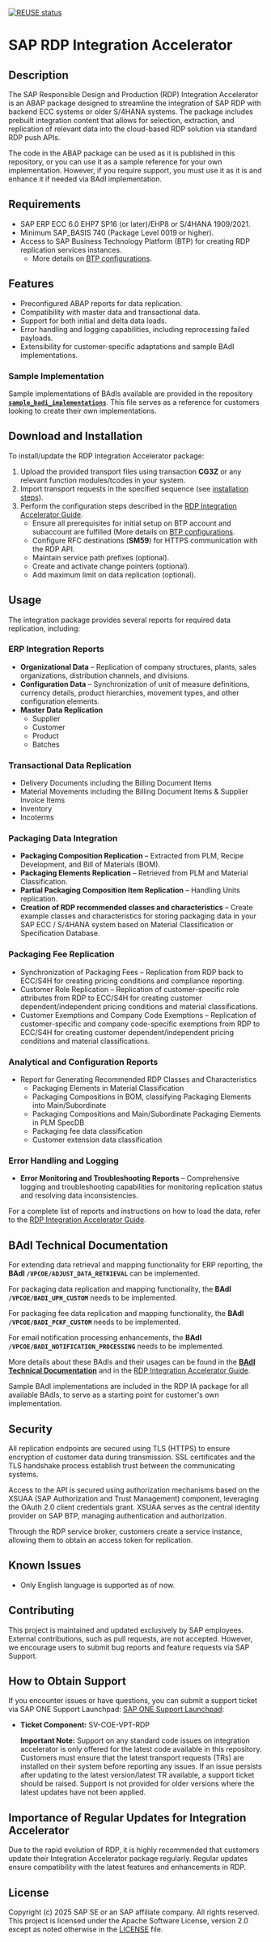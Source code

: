 [![REUSE status](https://api.reuse.software/badge/github.com/SAP-samples/sap-rdp-integration-accelerator)](https://api.reuse.software/info/github.com/SAP-samples/sap-rdp-integration-accelerator)


# SAP RDP Integration Accelerator

## Description

The SAP Responsible Design and Production (RDP) Integration Accelerator is an ABAP package designed to streamline the integration of SAP RDP with backend ECC systems or older S/4HANA systems. The package includes prebuilt integration content that allows for selection, extraction, and replication of relevant data into the cloud-based RDP solution via standard RDP push APIs.

The code in the ABAP package can be used as it is published in this repository, or you can use it as a sample reference for your own implementation. However, if you require support, you must use it as it is and enhance it if needed via BAdI implementation.

## Requirements

- SAP ERP ECC 6.0 EHP7 SP16 (or later)/EHP8 or S/4HANA 1909/2021.
- Minimum SAP\_BASIS 740 (Package Level 0019 or higher).
- Access to SAP Business Technology Platform (BTP) for creating RDP replication services instances.
  - More details on [BTP configurations](https://help.sap.com/docs/sap-responsible-design-and-production/user-guide-sap-rdp/initial-setup).

## Features

- Preconfigured ABAP reports for data replication.
- Compatibility with master data and transactional data.
- Support for both initial and delta data loads.
- Error handling and logging capabilities, including reprocessing failed payloads.
- Extensibility for customer-specific adaptations and sample BAdI implementations.

### **Sample Implementation**
Sample implementations of BAdIs available are provided in the repository **[`sample_badi_implementations`](rdp-integration-enhancements-samples/)**. This file serves as a reference for customers looking to create their own implementations.

## Download and Installation

To install/update the RDP Integration Accelerator package:

1. Upload the provided transport files using transaction **CG3Z** or any relevant function modules/tcodes in your system.
2. Import transport requests in the specified sequence (see [installation steps](rdp-abap-technical-objects/readme.md)).
3. Perform the configuration steps described in the [RDP Integration Accelerator Guide](Documentation/SAP_VP_RDP_Integration%20Accelerator_ConfigGuide_v6_0.7.pdf).
   - Ensure all prerequisites for initial setup on BTP account and subaccount are fulfilled (More details on [BTP configurations](https://help.sap.com/docs/sap-responsible-design-and-production/user-guide-sap-rdp/initial-setup).
   - Configure RFC destinations (**SM59**) for HTTPS communication with the RDP API.
   - Maintain service path prefixes (optional).
   - Create and activate change pointers (optional).
   - Add maximum limit on data replication (optional).

## Usage

The integration package provides several reports for required data replication, including:


### **ERP Integration Reports**

- **Organizational Data** – Replication of company structures, plants, sales organizations, distribution channels, and divisions.
- **Configuration Data** – Synchronization of unit of measure definitions, currency details, product hierarchies, movement types, and other configuration elements.
- **Master Data Replication**
  - Supplier
  - Customer
  - Product
  - Batches

### **Transactional Data Replication**

- Delivery Documents including the Billing Document Items
- Material Movements including the Billing Document Items & Supplier Invoice Items
- Inventory
- Incoterms

### **Packaging Data Integration**

- **Packaging Composition Replication** – Extracted from PLM, Recipe Development, and Bill of Materials (BOM).
- **Packaging Elements Replication** – Retrieved from PLM and Material Classification.
- **Partial Packaging Composition Item Replication** – Handling Units replication.
- **Creation of RDP recommended classes and characteristics** – Create example classes and characteristics for storing packaging data in your SAP ECC / S/4HANA system based on Material Classification or Specification Database.

### **Packaging Fee Replication**

- Synchronization of Packaging Fees – Replication from RDP back to ECC/S4H for creating pricing conditions and compliance reporting.
- Customer Role Replication – Replication of customer-specific role attributes from RDP to ECC/S4H for creating customer dependent/independent pricing conditions and material classifications.
- Customer Exemptions and Company Code Exemptions – Replication of customer-specific and company code-specific exemptions from RDP to ECC/S4H for creating customer dependent/independent pricing conditions and material classifications.

### **Analytical and Configuration Reports**

- Report for Generating Recommended RDP Classes and Characteristics
  - Packaging Elements in Material Classification
  - Packaging Compositions in BOM, classifying Packaging Elements into Main/Subordinate
  - Packaging Compositions and Main/Subordinate Packaging Elements in PLM SpecDB
  - Packaging fee data classification
  - Customer extension data classification

### **Error Handling and Logging**

- **Error Monitoring and Troubleshooting Reports** – Comprehensive logging and troubleshooting capabilities for monitoring replication status and resolving data inconsistencies.


For a complete list of reports and instructions on how to load the data, refer to the [RDP Integration Accelerator Guide](Documentation/SAP_VP_RDP_Integration%20Accelerator_ConfigGuide_v6_0.6.pdf).

## BAdI Technical Documentation

For extending data retrieval and mapping functionality for ERP reporting, the **BAdI `/VPCOE/ADJUST_DATA_RETRIEVAL`** can be implemented. 

For packaging data replication and mapping functionality, the **BAdI `/VPCOE/BADI_UPH_CUSTOM`** needs to be implemented. 

For packaging fee data replication and mapping functionality, the **BAdI `/VPCOE/BADI_PCKF_CUSTOM`** needs to be implemented. 

For email notification processing enhancements, the **BAdI `/VPCOE/BADI_NOTIFICATION_PROCESSING`** needs to be implemented. 

More details about these BAdIs and their usages can be found in the **[BAdI Technical Documentation](rdp-integration-enhancements-samples/)** and in the [RDP Integration Accelerator Guide](Documentation/SAP_VP_RDP_Integration%20Accelerator_ConfigGuide_v6_0.6.pdf).


Sample BAdI implementations are included in the RDP IA package for all available BAdIs, to serve as a starting point for customer's own implementation.

## Security

All replication endpoints are secured using TLS (HTTPS) to ensure encryption of customer data during transmission.
SSL certificates and the TLS handshake process establish trust between the communicating systems.

Access to the API is secured using authorization mechanisms based on the XSUAA (SAP Authorization and Trust Management) component, leveraging the OAuth 2.0 client credentials grant.
XSUAA serves as the central identity provider on SAP BTP, managing authentication and authorization.

Through the RDP service broker, customers create a service instance, allowing them to obtain an access token for replication.

## Known Issues

- Only English language is supported as of now.

## Contributing

This project is maintained and updated exclusively by SAP employees. External contributions, such as pull requests, are not accepted. However, we encourage users to submit bug reports and feature requests via SAP Support.

## How to Obtain Support

If you encounter issues or have questions, you can submit a support ticket via SAP ONE Support Launchpad: [SAP ONE Support Launchpad](https://support.sap.com/en/index.html):

- **Ticket Component:** SV-COE-VPT-RDP

  **Important Note:** Support on any standard code issues on integration accelerator is only offered for the latest code available in this repository. Customers must ensure that the latest transport requests (TRs) are installed on their system before reporting any issues. If an issue persists after updating to the latest version/latest TR available, a support ticket should be raised. Support is not provided for older versions where the latest updates have not been applied.

## Importance of Regular Updates for Integration Accelerator

Due to the rapid evolution of RDP, it is highly recommended that customers update their Integration Accelerator package regularly. Regular updates ensure compatibility with the latest features and enhancements in RDP.

## License

Copyright (c) 2025 SAP SE or an SAP affiliate company. All rights reserved. This project is licensed under the Apache Software License, version 2.0 except as noted otherwise in the [LICENSE](LICENSE) file.


